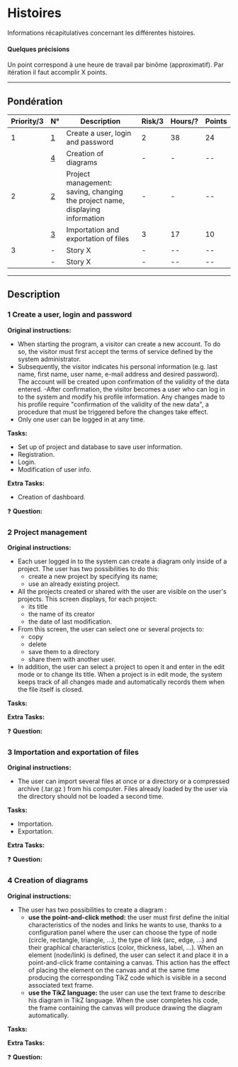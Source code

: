 # Histoires
Informations récapitulatives concernant les différentes histoires.

#### Quelques précisions
Un point correspond à une heure de travail par binôme (approximatif).  Par itération il faut accomplir X points.

----------------------


## Pondération

| Priority/3 | N° | Description | Risk/3 | Hours/? | Points |
| ------ | ------ | ------ | ------ | ------ | ------ |
| 1 | [1](#1-create-a-user-login-and-password) | Create a user, login and password | 2 | 38 | 24 |
|   | [4](#4-creation-of-diagrams) | Creation of diagrams | - | - | -- |
| 2 | [2](#2-project-management) | Project management: saving, changing the project name, displaying information | - | - | -- |
|  | [3](#3-importation-and-exportation-of-files) | Importation and exportation of files | 3 | 17 | 10 |
| 3 | - | Story X | - | -- | -- |
|   | - | Story X | - | -- | -- |

----------------------


## Description

### 1 Create a user, login and password

**Original instructions:**

- When starting the program, a visitor can create a new account. To do so, the visitor must first accept the terms of service defined by the system administrator.
- Subsequently, the visitor indicates his personal information (e.g. last name, first name, user name, e-mail address and desired password). The account will be created upon confirmation of the validity of the data entered.
-After confirmation, the visitor becomes a user who can log in to the system and modify his profile information. Any changes made to his profile require "confirmation of the validity of the new data", a procedure that must be triggered before the changes take effect.
- Only one user can be logged in at any time. 

**Tasks:**   

- Set up of project and database to save user information.
- Registration.
- Login.
- Modification of user info.

**Extra Tasks:**
- Creation of dashboard.

:question: **Question:**       

### 2 Project management

**Original instructions:**

- Each user logged in to the system can create a diagram only inside of a project. The user has two possibilities to do this:
    - create a new project by specifying its name;
    - use an already existing project.
- All the projects created or shared with the user are visible on the user's projects. This screen displays, for each project: 
    - its title
    - the name of its creator 
    - the date of last modification. 
- From this screen, the user can select one or several projects to: 
    - copy
    - delete
    - save them to a directory 
    - share them with another user. 
- In addition, the user can select a project to open it and enter in the edit mode or to change its title. When a project is in edit mode, the system keeps track of all changes made and automatically records them when the file itself is closed.


**Tasks:** 

**Extra Tasks:**

:question: **Question:** 

### 3 Importation and exportation of files

**Original instructions:**

- The user can import several files at once or a directory or a compressed archive (.tar.gz ) from his computer. Files already loaded by the user via the directory should not be loaded a second time.

**Tasks:** 

- Importation.
- Exportation.

**Extra Tasks:**

:question: **Question:** 

### 4 Creation of diagrams

**Original instructions:**

- The user has two possibilities to create a diagram :
    - **use the point-and-click method:** the user must first define the initial characteristics of the nodes and links he wants to use, thanks to a configuration panel where the user can choose the type of node (circle, rectangle, triangle, ...), the type of link (arc, edge, ...) and their graphical characteristics (color, thickness, label, ...). When an element (node/link) is defined, the user can select it and place it in a point-and-click frame containing a canvas. This action has the effect of placing the element on the canvas and at the same time producing the corresponding TikZ code which is visible in a second associated text frame.  
    - **use the TikZ language:** the user can use the text frame to describe his diagram in TikZ language. When the user completes his code, the frame containing the canvas will produce drawing the diagram automatically.

**Tasks:** 


**Extra Tasks:**

:question: **Question:** 